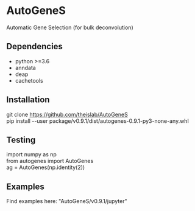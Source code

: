 # AutoGeneS

Automatic Gene Selection (for bulk deconvolution)

## Dependencies

* python >=3.6
* anndata
* deap
* cachetools

## Installation
git clone https://github.com/theislab/AutoGeneS<br/>
pip install --user package/v0.9.1/dist/autogenes-0.9.1-py3-none-any.whl<br/>

## Testing
import numpy as np<br/>
from autogenes import AutoGenes<br/>
ag = AutoGenes(np.identity(2))<br/>

## Examples

Find examples here: "AutoGeneS/v0.9.1/jupyter"